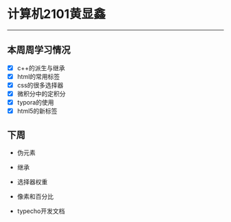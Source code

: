 # 计算机2101黄显鑫

------

## 本周周学习情况

- [x] c++的派生与继承
- [x] html的常用标签
- [x] css的很多选择器
- [x] 微积分中的定积分
- [x] typora的使用
- [x] html5的新标签

## 下周

- 伪元素

- 继承

- 选择器权重

- 像素和百分比

- typecho开发文档

  